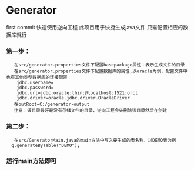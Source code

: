 # Generator
first commit
快速使用逆向工程
此项目用于快捷生成java文件
只需配置相应的数据库就行

###    第一步：

       在src/generator.properties文件下配置basepackage属性：表示生成文件的目录
       在src/generator.properties文件下配置数据库的属性,以oracle为例，配置文件中也有其他类型数据库的连接配置
        jdbc.username=
        jdbc.password=
        jdbc.url=jdbc:oracle:thin:@localhost:1521:orcl
        jdbc.driver=oracle.jdbc.driver.OracleDriver
       在outRoot=C:/generator-output
       注意：该目录最好是没有存储文件的目录，逆向工程会先删除该目录然后在创建
       
###    第二步：

       在src/GeneratorMain.java的main方法中写入要生成的表名称，以DEMO表为例
      g.generateByTable("DEMO");
      
  
 ###   运行main方法即可
